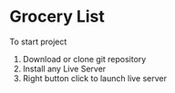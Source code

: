 # Grocery List

To start project

1. Download or clone git repository
2. Install any Live Server
3. Right button click to launch live server
